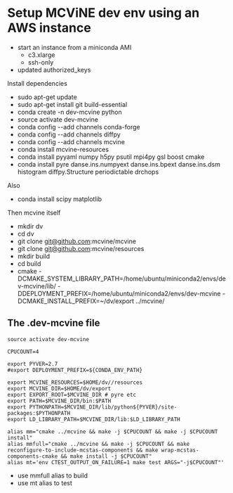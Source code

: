 # Setup MCViNE dev env using an AWS instance

* start an instance from a miniconda AMI 
  - c3.xlarge
  - ssh-only
* updated authorized_keys

Install dependencies
* sudo apt-get update
* sudo apt-get install git build-essential
* conda create -n dev-mcvine python
* source activate dev-mcvine
* conda config --add channels conda-forge 
* conda config --add channels diffpy
* conda config --add channels mcvine
* conda install mcvine-resources
* conda install pyyaml numpy h5py psutil mpi4py gsl boost cmake
* conda install pyre danse.ins.numpyext danse.ins.bpext danse.ins.dsm histogram diffpy.Structure periodictable drchops

Also 
* conda install scipy matplotlib

Then mcvine itself
* mkdir dv
* cd dv
* git clone git@github.com:mcvine/mcvine
* git clone git@github.com:mcvine/resources
* mkdir build
* cd build
* cmake -DCMAKE_SYSTEM_LIBRARY_PATH=/home/ubuntu/miniconda2/envs/dev-mcvine/lib/ -DDEPLOYMENT_PREFIX=/home/ubuntu/miniconda2/envs/dev-mcvine -DCMAKE_INSTALL_PREFIX=~/dv/export ../mcvine/


## The .dev-mcvine file

```
source activate dev-mcvine

CPUCOUNT=4

export PYVER=2.7
#export DEPLOYMENT_PREFIX=${CONDA_ENV_PATH}

export MCVINE_RESOURCES=$HOME/dv//resources
export MCVINE_DIR=$HOME/dv/export
export EXPORT_ROOT=$MCVINE_DIR # pyre etc
export PATH=$MCVINE_DIR/bin:$PATH
export PYTHONPATH=$MCVINE_DIR/lib/python${PYVER}/site-packages:$PYTHONPATH
export LD_LIBRARY_PATH=$MCVINE_DIR/lib:$LD_LIBRARY_PATH

alias mm="cmake ../mcvine && make -j $CPUCOUNT && make -j $CPUCOUNT install"
alias mmfull="cmake ../mcvine && make -j $CPUCOUNT && make reconfigure-to-include-mcstas-components && make wrap-mcstas-components-cmake && make install -j $CPUCOUNT"
alias mt='env CTEST_OUTPUT_ON_FAILURE=1 make test ARGS="-j$CPUCOUNT"'
```


* use mmfull alias to build
* use mt alias to test
